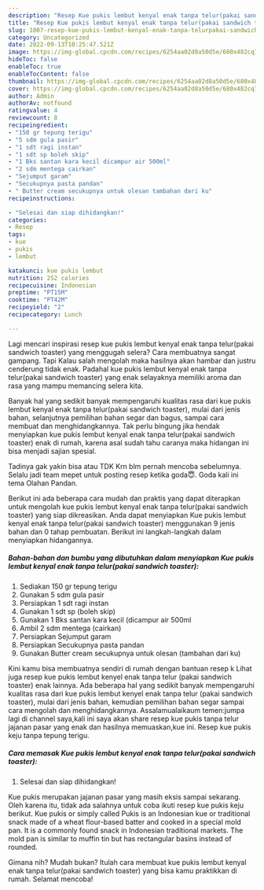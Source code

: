 ```yaml
---
description: "Resep Kue pukis lembut kenyal enak tanpa telur(pakai sandwich toaster) yang Enak Banget"
title: "Resep Kue pukis lembut kenyal enak tanpa telur(pakai sandwich toaster) yang Enak Banget"
slug: 1007-resep-kue-pukis-lembut-kenyal-enak-tanpa-telurpakai-sandwich-toaster-yang-enak-banget
category: Uncategorized
date: 2022-09-13T10:25:47.521Z
image: https://img-global.cpcdn.com/recipes/6254aa02d8a50d5e/680x482cq70/kue-pukis-lembut-kenyal-enak-tanpa-telurpakai-sandwich-toaster-foto-resep-utama.jpg
hideToc: false
enableToc: true
enableTocContent: false
thumbnail: https://img-global.cpcdn.com/recipes/6254aa02d8a50d5e/680x482cq70/kue-pukis-lembut-kenyal-enak-tanpa-telurpakai-sandwich-toaster-foto-resep-utama.jpg
cover: https://img-global.cpcdn.com/recipes/6254aa02d8a50d5e/680x482cq70/kue-pukis-lembut-kenyal-enak-tanpa-telurpakai-sandwich-toaster-foto-resep-utama.jpg
author: Admin
authorAv: notfound
ratingvalue: 4
reviewcount: 8
recipeingredient:
- "150 gr tepung terigu"
- "5 sdm gula pasir"
- "1 sdt ragi instan"
- "1 sdt sp boleh skip"
- "1 Bks santan kara kecil dicampur air 500ml"
- "2 sdm mentega cairkan"
- "Sejumput garam"
- "Secukupnya pasta pandan"
- " Butter cream secukupnya untuk olesan tambahan dari ku"
recipeinstructions:

- "Selesai dan siap dihidangkan!"
categories:
- Resep
tags:
- kue
- pukis
- lembut

katakunci: kue pukis lembut 
nutrition: 252 calories
recipecuisine: Indonesian
preptime: "PT15M"
cooktime: "PT42M"
recipeyield: "2"
recipecategory: Lunch

---
```



Lagi mencari inspirasi resep kue pukis lembut kenyal enak tanpa telur(pakai sandwich toaster) yang menggugah selera? Cara membuatnya sangat gampang. Tapi Kalau salah mengolah maka hasilnya akan hambar dan justru cenderung tidak enak. Padahal kue pukis lembut kenyal enak tanpa telur(pakai sandwich toaster) yang enak selayaknya memiliki aroma dan rasa yang mampu memancing selera kita.


Banyak hal yang sedikit banyak mempengaruhi kualitas rasa dari kue pukis lembut kenyal enak tanpa telur(pakai sandwich toaster), mulai dari jenis bahan, selanjutnya pemilihan bahan segar dan bagus, sampai cara membuat dan menghidangkannya. Tak perlu bingung jika hendak menyiapkan kue pukis lembut kenyal enak tanpa telur(pakai sandwich toaster) enak di rumah, karena asal sudah tahu caranya maka hidangan ini bisa menjadi sajian spesial.

Tadinya gak yakin bisa atau TDK Krn blm pernah mencoba sebelumnya. Selalu jadi team mepet untuk posting resep ketika goda😇. Goda kali ini tema Olahan Pandan.


Berikut ini ada beberapa cara mudah dan praktis yang dapat diterapkan untuk mengolah kue pukis lembut kenyal enak tanpa telur(pakai sandwich toaster) yang siap dikreasikan. Anda dapat menyiapkan Kue pukis lembut kenyal enak tanpa telur(pakai sandwich toaster) menggunakan 9 jenis bahan dan 0 tahap pembuatan. Berikut ini langkah-langkah dalam menyiapkan hidangannya.

<!--inarticleads1-->

##### Bahan-bahan dan bumbu yang dibutuhkan dalam menyiapkan Kue pukis lembut kenyal enak tanpa telur(pakai sandwich toaster):

1. Sediakan 150 gr tepung terigu
1. Gunakan 5 sdm gula pasir
1. Persiapkan 1 sdt ragi instan
1. Gunakan 1 sdt sp (boleh skip)
1. Gunakan 1 Bks santan kara kecil (dicampur air 500ml
1. Ambil 2 sdm mentega (cairkan)
1. Persiapkan Sejumput garam
1. Persiapkan Secukupnya pasta pandan
1. Gunakan  Butter cream secukupnya untuk olesan (tambahan dari ku)


Kini kamu bisa membuatnya sendiri di rumah dengan bantuan resep k Lihat juga resep kue pukis lembut kenyel enak tanpa telur (pakai sandwich toaster) enak lainnya. Ada beberapa hal yang sedikit banyak mempengaruhi kualitas rasa dari kue pukis lembut kenyel enak tanpa telur (pakai sandwich toaster), mulai dari jenis bahan, kemudian pemilihan bahan segar sampai cara mengolah dan menghidangkannya. Assalamualaikaum temen:jumpa lagi di channel saya,kali ini saya akan share resep kue pukis tanpa telur jajanan pasar yang enak dan hasilnya memuaskan,kue ini. Resep kue pukis keju tanpa tepung terigu. 

<!--inarticleads2-->

##### Cara memasak Kue pukis lembut kenyal enak tanpa telur(pakai sandwich toaster):


1. Selesai dan siap dihidangkan!

Kue pukis merupakan jajanan pasar yang masih eksis sampai sekarang. Oleh karena itu, tidak ada salahnya untuk coba ikuti resep kue pukis keju berikut. Kue pukis or simply called Pukis is an Indonesian kue or traditional snack made of a wheat flour-based batter and cooked in a special mold pan. It is a commonly found snack in Indonesian traditional markets. The mold pan is similar to muffin tin but has rectangular basins instead of rounded. 

Gimana nih? Mudah bukan? Itulah cara membuat kue pukis lembut kenyal enak tanpa telur(pakai sandwich toaster) yang bisa kamu praktikkan di rumah. Selamat mencoba!
